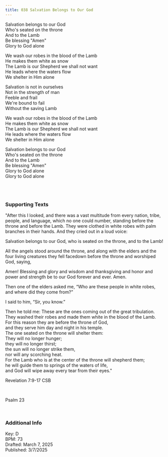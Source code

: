 ```yaml
---
title: 038 Salvation Belongs to Our God
---
```


Salvation belongs to our God \
Who's seated on the throne \
And to the Lamb \
Be blessing "Amen" \
Glory to God alone 

We wash our robes in the blood of the Lamb \
He makes them white as snow \
The Lamb is our Shepherd we shall not want \
He leads where the waters flow \
We shelter in Him alone 

Salvation is not in ourselves \
Not in the strength of man \
Feeble and frail \
We're bound to fail \
Without the saving Lamb

We wash our robes in the blood of the Lamb \
He makes them white as snow \
The Lamb is our Shepherd we shall not want \
He leads where the waters flow \
We shelter in Him alone 

Salvation belongs to our God \
Who's seated on the throne \
And to the Lamb \
Be blessing "Amen" \
Glory to God alone \
Glory to God alone 

<br /> 

### Supporting Texts ###

"After this I looked, and there was a vast multitude from every nation, tribe, people, and language, which no one could number, standing before the throne and before the Lamb. 
They were clothed in white robes with palm branches in their hands. And they cried out in a loud voice:

Salvation belongs to our God, who is seated on the throne, and to the Lamb!

All the angels stood around the throne, and along with the elders and the four living creatures they fell facedown before the throne and worshiped God, saying,

Amen! Blessing and glory and wisdom and thanksgiving and honor and power and strength be to our God forever and ever. Amen.

Then one of the elders asked me, “Who are these people in white robes, and where did they come from?”

I said to him, “Sir, you know.”

Then he told me: These are the ones coming out of the great tribulation. They washed their robes and made them white in the blood of the Lamb.\
For this reason they are before the throne of God, \
and they serve him day and night in his temple.\
The one seated on the throne will shelter them: \
They will no longer hunger; \
they will no longer thirst; \
the sun will no longer strike them, \
nor will any scorching heat. \
For the Lamb who is at the center of the throne will shepherd them; \
he will guide them to springs of the waters of life, \
and God will wipe away every tear from their eyes."

Revelation 7:9-17 CSB

<br />

Psalm 23

<br />

### Additional Info

Key: D \
BPM: 73 \
Drafted: March 7, 2025 \
Published: 3/7/2025
